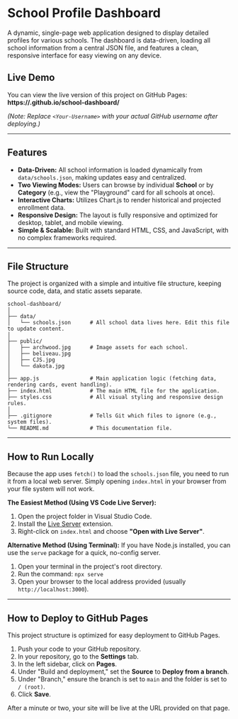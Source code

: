 # School Profile Dashboard

A dynamic, single-page web application designed to display detailed profiles for various schools. The dashboard is data-driven, loading all school information from a central JSON file, and features a clean, responsive interface for easy viewing on any device.

## Live Demo

You can view the live version of this project on GitHub Pages:  
**https://<Your-Username>.github.io/school-dashboard/**

*(Note: Replace `<Your-Username>` with your actual GitHub username after deploying.)*

---

## Features

- **Data-Driven:** All school information is loaded dynamically from `data/schools.json`, making updates easy and centralized.
- **Two Viewing Modes:** Users can browse by individual **School** or by **Category** (e.g., view the "Playground" card for all schools at once).
- **Interactive Charts:** Utilizes Chart.js to render historical and projected enrollment data.
- **Responsive Design:** The layout is fully responsive and optimized for desktop, tablet, and mobile viewing.
- **Simple & Scalable:** Built with standard HTML, CSS, and JavaScript, with no complex frameworks required.

---

## File Structure

The project is organized with a simple and intuitive file structure, keeping source code, data, and static assets separate.

```
school-dashboard/
│
├── data/
│   └── schools.json      # All school data lives here. Edit this file to update content.
│
├── public/
│   ├── archwood.jpg      # Image assets for each school.
│   ├── beliveau.jpg
│   ├── CJS.jpg
│   └── dakota.jpg
│
├── app.js                # Main application logic (fetching data, rendering cards, event handling).
├── index.html            # The main HTML file for the application.
├── styles.css            # All visual styling and responsive design rules.
│
├── .gitignore            # Tells Git which files to ignore (e.g., system files).
└── README.md             # This documentation file.
```

---

## How to Run Locally

Because the app uses `fetch()` to load the `schools.json` file, you need to run it from a local web server. Simply opening `index.html` in your browser from your file system will not work.

**The Easiest Method (Using VS Code Live Server):**
1.  Open the project folder in Visual Studio Code.
2.  Install the [Live Server](https://marketplace.visualstudio.com/items?itemName=ritwickdey.LiveServer) extension.
3.  Right-click on `index.html` and choose **"Open with Live Server"**.

**Alternative Method (Using Terminal):**
If you have Node.js installed, you can use the `serve` package for a quick, no-config server.
1.  Open your terminal in the project's root directory.
2.  Run the command: `npx serve`
3.  Open your browser to the local address provided (usually `http://localhost:3000`).

---

## How to Deploy to GitHub Pages

This project structure is optimized for easy deployment to GitHub Pages.

1.  Push your code to your GitHub repository.
2.  In your repository, go to the **Settings** tab.
3.  In the left sidebar, click on **Pages**.
4.  Under "Build and deployment," set the **Source** to **Deploy from a branch**.
5.  Under "Branch," ensure the branch is set to `main` and the folder is set to `/ (root)`.
6.  Click **Save**.

After a minute or two, your site will be live at the URL provided on that page.
